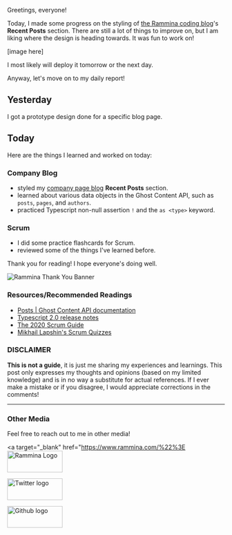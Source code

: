 Greetings, everyone!

Today, I made some progress on the styling of [the Rammina coding blog](https://www.rammina.com/)'s **Recent Posts** section. There are still a lot of things to improve on, but I am liking where the design is heading towards. It was fun to work on!

[image here]

I most likely will deploy it tomorrow or the next day.

Anyway, let's move on to my daily report!

## Yesterday

I got a prototype design done for a specific blog page.

## Today

Here are the things I learned and worked on today:

### Company Blog

- styled my [company page blog](https://www.rammina.com/) **Recent Posts** section.
- learned about various data objects in the Ghost Content API, such as `posts`, `pages`, and `authors`.
- practiced Typescript non-null assertion `!` and the `as <type>` keyword.

### Scrum

- I did some practice flashcards for Scrum.
- reviewed some of the things I've learned before.

Thank you for reading! I hope everyone's doing well.

![Rammina Thank You Banner](https://dev-to-uploads.s3.amazonaws.com/uploads/articles/x9ayfxxxaz2g2hfcqbsk.png)

### Resources/Recommended Readings

- [Posts | Ghost Content API documentation](https://ghost.org/docs/content-api/#posts)
- [Typescript 2.0 release notes](https://www.typescriptlang.org/docs/handbook/release-notes/typescript-2-0.html)
- [The 2020 Scrum Guide](https://scrumguides.org/scrum-guide.html)
- [Mikhail Lapshin's Scrum Quizzes](https://mlapshin.com/index.php/scrum-quizzes/)

### DISCLAIMER

**This is not a guide**, it is just me sharing my experiences and learnings. This post only expresses my thoughts and opinions (based on my limited knowledge) and is in no way a substitute for actual references. If I ever make a mistake or if you disagree, I would appreciate corrections in the comments!

<hr />

### Other Media

Feel free to reach out to me in other media!

<span><a target="\_blank" href="https://www.rammina.com/%22%3E<img src="https://res.cloudinary.com/rammina/image/upload/v1638444046/rammina-button-128_x9ginu.png" alt="Rammina Logo" width="128" height="50"/></a></span>

<span><a target="_blank" href="https://twitter.com/RamminaR"><img src="https://res.cloudinary.com/rammina/image/upload/v1636792959/twitter-logo_laoyfu_pdbagm.png" alt="Twitter logo" width="128" height="50"/></a></span>

<span><a target="_blank" href="https://github.com/Rammina"><img src="https://res.cloudinary.com/rammina/image/upload/v1636795051/GitHub-Emblem2_epcp8r.png" alt="Github logo" width="128" height="50"/></a></span>
